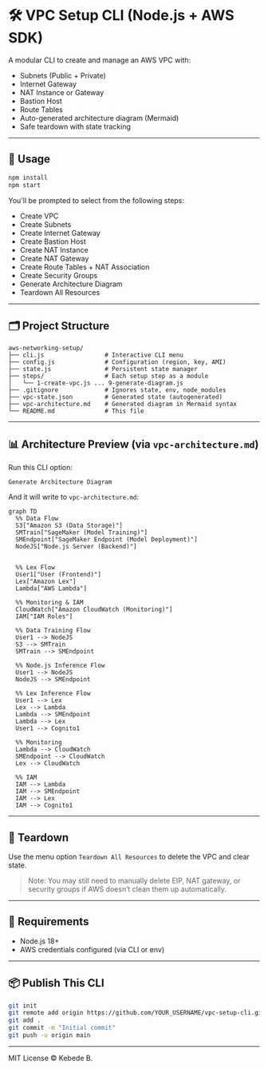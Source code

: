 # 🛠️ VPC Setup CLI (Node.js + AWS SDK)

A modular CLI to create and manage an AWS VPC with:
- Subnets (Public + Private)
- Internet Gateway
- NAT Instance or Gateway
- Bastion Host
- Route Tables
- Auto-generated architecture diagram (Mermaid)
- Safe teardown with state tracking

---

## 🚀 Usage

```bash
npm install
npm start
```

You'll be prompted to select from the following steps:

- Create VPC
- Create Subnets
- Create Internet Gateway
- Create Bastion Host
- Create NAT Instance
- Create NAT Gateway
- Create Route Tables + NAT Association
- Create Security Groups
- Generate Architecture Diagram
- Teardown All Resources

---

## 🗂 Project Structure

```
aws-networking-setup/
├── cli.js                 # Interactive CLI menu
├── config.js              # Configuration (region, key, AMI)
├── state.js               # Persistent state manager
├── steps/                 # Each setup step as a module
│   └── 1-create-vpc.js ... 9-generate-diagram.js
├── .gitignore             # Ignores state, env, node_modules
├── vpc-state.json         # Generated state (autogenerated)
├── vpc-architecture.md    # Generated diagram in Mermaid syntax
└── README.md              # This file
```

---

## 📊 Architecture Preview (via `vpc-architecture.md`)

Run this CLI option:
```
Generate Architecture Diagram
```
And it will write to `vpc-architecture.md`:

```mermaid
graph TD
  %% Data Flow
  S3["Amazon S3 (Data Storage)"]
  SMTrain["SageMaker (Model Training)"]
  SMEndpoint["SageMaker Endpoint (Model Deployment)"]
  NodeJS["Node.js Server (Backend)"]


  %% Lex Flow
  User1["User (Frontend)"]
  Lex["Amazon Lex"]
  Lambda["AWS Lambda"]

  %% Monitoring & IAM
  CloudWatch["Amazon CloudWatch (Monitoring)"]
  IAM["IAM Roles"]

  %% Data Training Flow
  User1 --> NodeJS
  S3 --> SMTrain
  SMTrain --> SMEndpoint

  %% Node.js Inference Flow
  User1 --> NodeJS
  NodeJS --> SMEndpoint

  %% Lex Inference Flow
  User1 --> Lex
  Lex --> Lambda
  Lambda --> SMEndpoint
  Lambda --> Lex
  User1 --> Cognito1

  %% Monitoring
  Lambda --> CloudWatch
  SMEndpoint --> CloudWatch
  Lex --> CloudWatch

  %% IAM
  IAM --> Lambda
  IAM --> SMEndpoint
  IAM --> Lex
  IAM --> Cognito1
```

---

## 🧹 Teardown
Use the menu option `Teardown All Resources` to delete the VPC and clear state.

> Note: You may still need to manually delete EIP, NAT gateway, or security groups if AWS doesn’t clean them up automatically.

---

## 🧰 Requirements
- Node.js 18+
- AWS credentials configured (via CLI or env)

---

## 📦 Publish This CLI
```bash
git init
git remote add origin https://github.com/YOUR_USERNAME/vpc-setup-cli.git
git add .
git commit -m "Initial commit"
git push -u origin main
```

---

MIT License © Kebede B.